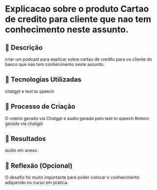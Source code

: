 


# Explicacao sobre o produto Cartao de credito para cliente que nao tem conhecimento neste assunto.

## 📒 Descrição
criar um podcast para explicar sobre cartao de credito para os cliente do banco que nao tem conhecimento neste assunto.

## 🤖 Tecnologias Utilizadas
chatgpt e text to speech
  

## 🧐 Processo de Criação
O roteiro gerado via Chatgpt e audio gerado pelo text to speech
    Roteiro gerado via chatgpt 


## 🚀 Resultados

audio em anexo.

## 💭 Reflexão (Opcional)
O desafio foi muito importante para poder colocar o conhecimento adquerido no curso em pratica. 
```


